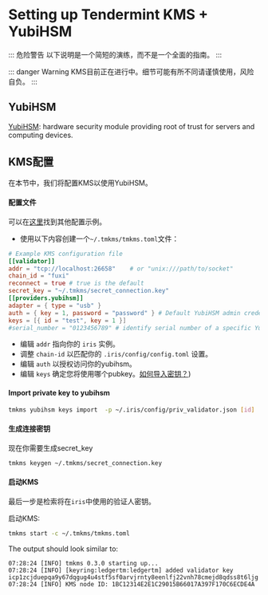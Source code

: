 # Setting up Tendermint KMS + YubiHSM

::: 危险警告
以下说明是一个简短的演练，而不是一个全面的指南。
:::

::: danger Warning
KMS目前正在进行中。细节可能有所不同请谨慎使用，风险自负。
:::

## YubiHSM
[YubiHSM](https://www.yubico.com/products/yubihsm/): hardware security module providing root of trust for servers and computing devices.

## KMS配置

在本节中，我们将配置KMS以使用YubiHSM。

#### 配置文件

可以在[这里](https://github.com/irisnet/kms/blob/master/tmkms.toml.example)找到其他配置示例。

- 使用以下内容创建一个`~/.tmkms/tmkms.toml`文件：

```toml
# Example KMS configuration file
[[validator]]
addr = "tcp://localhost:26658"    # or "unix:///path/to/socket"
chain_id = "fuxi"
reconnect = true # true is the default
secret_key = "~/.tmkms/secret_connection.key"
[[providers.yubihsm]]
adapter = { type = "usb" }
auth = { key = 1, password = "password" } # Default YubiHSM admin credentials. Change ASAP!
keys = [{ id = "test", key = 1 }]
#serial_number = "0123456789" # identify serial number of a specific YubiHSM to connect to
```

- 编辑 `addr` 指向你的 `iris` 实例。
- 调整 `chain-id` 以匹配你的 `.iris/config/config.toml` 设置。
- 编辑 `auth` 以授权访问你的yubihsm。
- 编辑 `keys` 确定您将使用哪个pubkey。[如何导入密钥？](#import-private-key-to-yubihsm))

#### Import private key to yubihsm

```bash
tmkms yubihsm keys import  -p ~/.iris/config/priv_validator.json [id]
```

#### 生成连接密钥

现在你需要生成secret_key

```bash
tmkms keygen ~/.tmkms/secret_connection.key
```

#### 启动KMS

最后一步是检索将在`iris`中使用的验证人密钥。

启动KMS:

```bash
tmkms start -c ~/.tmkms/tmkms.toml
```

The output should look similar to:

```text
07:28:24 [INFO] tmkms 0.3.0 starting up...
07:28:24 [INFO] [keyring:ledgertm:ledgertm] added validator key icp1zcjduepqa9y67dqgug4u4stf5sf0arvjrnty8eenlfj22vnh78cmejd8qdss8t6ljg
07:28:24 [INFO] KMS node ID: 1BC12314E2E1C29015B66017A397F170C6ECDE4A
```